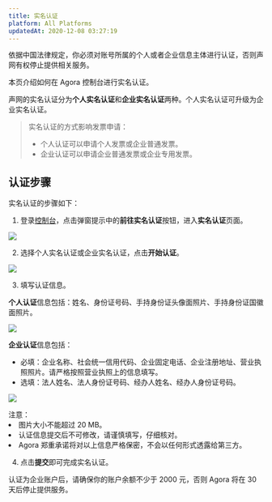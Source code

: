 ```yaml
---
title: 实名认证
platform: All Platforms
updatedAt: 2020-12-08 03:27:19
---
```

依据中国法律规定，你必须对账号所属的个人或者企业信息主体进行认证，否则声网有权停止提供相关服务。

本页介绍如何在 Agora 控制台进行实名认证。

声网的实名认证分为**个人实名认证**和**企业实名认证**两种。个人实名认证可升级为企业实名认证。

> 实名认证的方式影响发票申请：
> - 个人认证可以申请个人发票或企业普通发票。
> - 企业认证可以申请企业普通发票或企业专用发票。

## 认证步骤
实名认证的步骤如下：

1. 登录[控制台](https://dashboard.agora.io/)，点击弹窗提示中的**前往实名认证**按钮，进入**实名认证**页面。

![](https://web-cdn.agora.io/docs-files/1572852072202)

2. 选择个人实名认证或企业实名认证，点击**开始认证**。

![](https://web-cdn.agora.io/docs-files/1572851033423)

3. 填写认证信息。

**个人认证**信息包括：姓名、身份证号码、手持身份证头像面照片、手持身份证国徽面照片。

![](https://web-cdn.agora.io/docs-files/1572850178071)

**企业认证**信息包括：
- 必填：企业名称、社会统一信用代码、企业固定电话、企业注册地址、营业执照照片。请严格按照营业执照上的信息填写。
- 选填：法人姓名、法人身份证号码、经办人姓名、经办人身份证号码。
	
![](https://web-cdn.agora.io/docs-files/1572850076700)

<div class="alert note"> 注意：
	<li>图片大小不能超过 20 MB。</li>
	<li>认证信息提交后不可修改，请谨慎填写，仔细核对。</li>
	<li>Agora 郑重承诺将对以上信息严格保密，不会以任何形式透露给第三方。</li>
</div>

4. 点击**提交**即可完成实名认证。

<div class="alert note">认证为企业账户后，请确保你的账户余额不少于 2000 元，否则 Agora 将在 30 天后停止提供服务。</div>